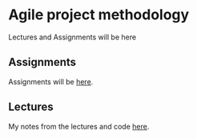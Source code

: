 # Agile project methodology
Lectures and Assignments will be here

## Assignments
Assignments will be [here](Assignments).

## Lectures
My notes from the lectures and code [here](Lectures).
